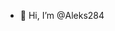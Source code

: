 - 👋 Hi, I’m @Aleks284


<!---
Aleks284/Aleks284 is a ✨ special ✨ repository because its `README.md` (this file) appears on your GitHub profile.
You can click the Preview link to take a look at your changes.
--->
